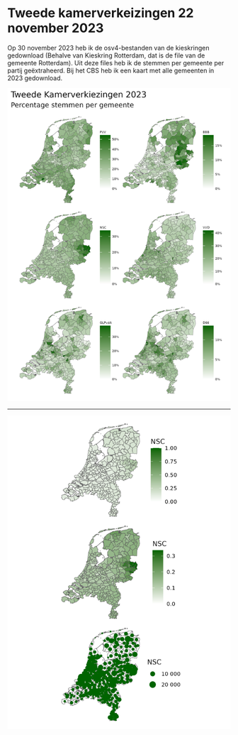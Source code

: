 # Tweede kamerverkeizingen 22 november 2023
Op 30 november 2023 heb ik de osv4-bestanden van de kieskringen gedownload (Behalve van Kieskring Rotterdam, dat is de file van de gemeente Rotterdam). Uit deze files heb ik de stemmen per gemeente per partij geëxtraheerd. Bij het CBS heb ik een kaart met alle gemeenten in 2023 gedownload.


![top-6-partijen](tk2023/09_output/top-6.png)


 ---
 
 
 ![types](tk2023/09_output/types.png)

